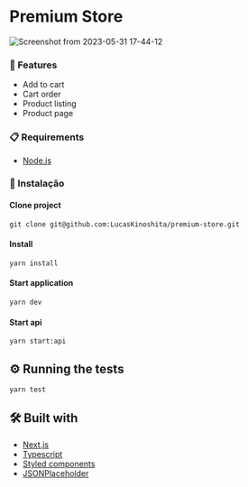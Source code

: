 # Premium Store

![Screenshot from 2023-05-31 17-44-12](https://github.com/LucasKinoshita/premium-store/assets/23041164/1125e389-6066-4eec-b2eb-c6ef9c1afc71)

### 🚀 Features
- Add to cart
- Cart order
- Product listing
- Product page

### 📋 Requirements

- [Node.js](https://nodejs.org/)

### 🔧 Instalação

#### Clone project
```
git clone git@github.com:LucasKinoshita/premium-store.git
```

#### Install
```
yarn install
```

#### Start application
```
yarn dev
```

#### Start api
```
yarn start:api
```

## ⚙️ Running the tests

```
yarn test
```

## 🛠 Built with

* [Next.js](https://nextjs.org/)
* [Typescript](https://www.typescriptlang.org/)
* [Styled components](https://styled-components.com/)
* [JSONPlaceholder](https://jsonplaceholder.typicode.com/)

